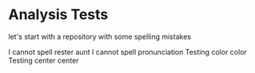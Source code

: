# Analysis Tests
let's start with a repository with some spelling mistakes

I cannot spell rester aunt
I cannot spell pronunciation
Testing color color
Testing center center
